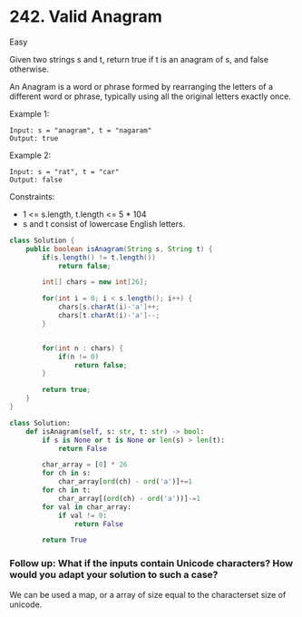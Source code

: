 # 242. Valid Anagram

Easy

Given two strings s and t, return true if t is an anagram of s, and false otherwise.

An Anagram is a word or phrase formed by rearranging the letters of a different word or phrase, typically using all the original letters exactly once.

Example 1:

```
Input: s = "anagram", t = "nagaram"
Output: true
```

Example 2:

```
Input: s = "rat", t = "car"
Output: false
```

Constraints:

- 1 <= s.length, t.length <= 5 \* 104
- s and t consist of lowercase English letters.

```java
class Solution {
    public boolean isAnagram(String s, String t) {
        if(s.length() != t.length())
            return false;

        int[] chars = new int[26];

        for(int i = 0; i < s.length(); i++) {
            chars[s.charAt(i)-'a']++;
            chars[t.charAt(i)-'a']--;
        }


        for(int n : chars) {
            if(n != 0)
                return false;
        }

        return true;
    }
}
```

```python
class Solution:
    def isAnagram(self, s: str, t: str) -> bool:
        if s is None or t is None or len(s) > len(t):
            return False

        char_array = [0] * 26
        for ch in s:
            char_array[ord(ch) - ord('a')]+=1
        for ch in t:
            char_array[(ord(ch) - ord('a'))]-=1
        for val in char_array:
            if val != 0:
                return False

        return True

```

### Follow up: What if the inputs contain Unicode characters? How would you adapt your solution to such a case?

We can be used a map, or a array of size equal to the characterset size of unicode.
